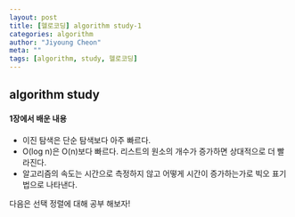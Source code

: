 ```yaml
---
layout: post
title: [헬로코딩] algorithm study-1
categories: algorithm
author: "Jiyoung Cheon"
meta: ""
tags: [algorithm, study, 헬로코딩]
---
```


## algorithm study

#### 1장에서 배운 내용

  * 이진 탐색은 단순 탐색보다 아주 빠르다.
  * O(log n)은 O(n)보다 빠르다. 리스트의 원소의 개수가 증가하면 상대적으로 더 빨라진다.
  * 알고리즘의 속도는 시간으로 측정하지 않고 어떻게 시간이 증가하는가로 빅오 표기법으로 나타낸다.

다음은 선택 정렬에 대해 공부 해보자!
